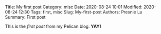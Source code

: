 Title: My first post
Category: misc
Date: 2020-08-24 10:01
Modified: 2020-08-24 12:30
Tags: first, misc
Slug: My-first-post
Authors: Presnie Lu
Summary: First post

This is the *first post* from my Pelican blog. **YAY!**
